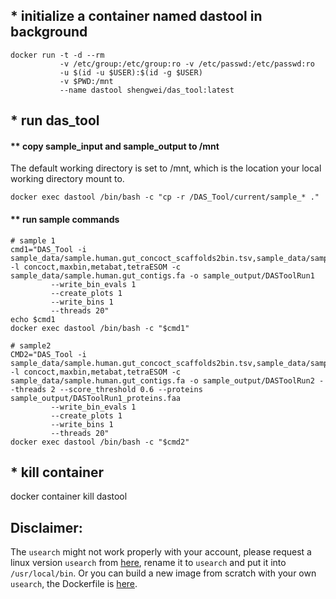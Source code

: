 
## * initialize a container named dastool in background
```
docker run -t -d --rm 
           -v /etc/group:/etc/group:ro -v /etc/passwd:/etc/passwd:ro 
           -u $(id -u $USER):$(id -g $USER) 
           -v $PWD:/mnt 
           --name dastool shengwei/das_tool:latest
```

## * run das_tool 

#### ** copy sample_input and sample_output to /mnt

The default working directory is set to /mnt, which is the location your local working directory mount to. 

```
docker exec dastool /bin/bash -c "cp -r /DAS_Tool/current/sample_* ." 
```

#### ** run sample commands
```
# sample 1
cmd1="DAS_Tool -i sample_data/sample.human.gut_concoct_scaffolds2bin.tsv,sample_data/sample.human.gut_maxbin2_scaffolds2bin.tsv,sample_data/sample.human.gut_metabat_scaffolds2bin.tsv,sample_data/sample.human.gut_tetraESOM_scaffolds2bin.tsv -l concoct,maxbin,metabat,tetraESOM -c sample_data/sample.human.gut_contigs.fa -o sample_output/DASToolRun1
         --write_bin_evals 1 
         --create_plots 1 
         --write_bins 1 
         --threads 20"
echo $cmd1
docker exec dastool /bin/bash -c "$cmd1"

# sample2 
CMD2="DAS_Tool -i sample_data/sample.human.gut_concoct_scaffolds2bin.tsv,sample_data/sample.human.gut_maxbin2_scaffolds2bin.tsv,sample_data/sample.human.gut_metabat_scaffolds2bin.tsv,sample_data/sample.human.gut_tetraESOM_scaffolds2bin.tsv -l concoct,maxbin,metabat,tetraESOM -c sample_data/sample.human.gut_contigs.fa -o sample_output/DASToolRun2 --threads 2 --score_threshold 0.6 --proteins sample_output/DASToolRun1_proteins.faa
         --write_bin_evals 1 
         --create_plots 1 
         --write_bins 1 
         --threads 20"
docker exec dastool /bin/bash -c "$cmd2"
```

## * kill container
docker container kill dastool

## Disclaimer: 

The `usearch` might not work properly with your account, please request a linux version `usearch` from [here](https://www.drive5.com/usearch/download.html), rename it to `usearch` and put it into `/usr/local/bin`. Or you can build a new image from scratch with your own `usearch`, the Dockerfile is [here](https://github.com/housw/docker/tree/master/DAS_Tool). 
